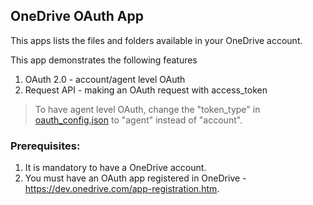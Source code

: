 ## OneDrive OAuth App

  This apps lists the files and folders available in your OneDrive account.

  This app demonstrates the following features

  1. OAuth 2.0 - account/agent level OAuth
  2. Request API - making an OAuth request with access_token

> To have agent level OAuth, change the "token_type" in [oauth_config.json](./oauth_config.json) to "agent" instead of "account".


### Prerequisites:

1. It is mandatory to have a OneDrive account.
2. You must have an OAuth app registered in OneDrive - https://dev.onedrive.com/app-registration.htm.
